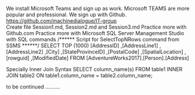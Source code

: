 
We install Microsoft Teams and sign up as work. Microsoft TEAMS are more popular and professional.
We sign up with Github. https://github.com/machinedialogue/IT-group  
Create file Session1.md, Session2.md and Session3.md
Practice more with Github.com
Practice more with Microsoft SQL Server Management Studio with SQL commands
/****** Script for SelectTopNRows command from SSMS  ******/
SELECT TOP (1000) [AddressID]
      ,[AddressLine1]
      ,[AddressLine2]
      ,[City]
      ,[StateProvinceID]
      ,[PostalCode]
      ,[SpatialLocation]
      ,[rowguid]
      ,[ModifiedDate]
  FROM [AdventureWorks2017].[Person].[Address]
  
  Specially Inner Join Syntax
  SELECT column_name(s)
FROM table1
INNER JOIN table2
ON table1.column_name = table2.column_name;

to be continued ..........
